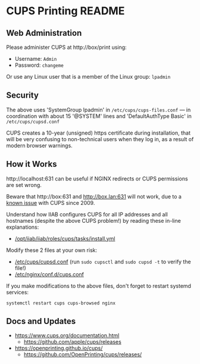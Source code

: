 # CUPS Printing README

## Web Administration

Please administer CUPS at http://box/print using:

- Username: `Admin`
- Password: `changeme`

Or use any Linux user that is a member of the Linux group: `lpadmin`

## Security

The above uses 'SystemGroup lpadmin' in `/etc/cups/cups-files.conf` &mdash; in coordination with about 15 '@SYSTEM' lines and 'DefaultAuthType Basic' in `/etc/cups/cupsd.conf`

CUPS creates a 10-year (unsigned) https certificate during installation, that will be very confusing to non-technical users when they log in, as a result of modern browser warnings.

## How it Works

http://localhost:631 can be useful if NGINX redirects or CUPS permissions are set wrong.

Beware that http://box:631 and http://box.lan:631 will not work, due to a [known issue](https://bugs.debian.org/cgi-bin/bugreport.cgi?bug=530027) with CUPS since 2009.

Understand how IIAB configures CUPS for all IP addresses and all hostnames (despite the above CUPS problem!) by reading these in-line explanations:

- [/opt/iiab/iiab/roles/cups/tasks/install.yml](tasks/install.yml)

Modify these 2 files at your own risk:

- [/etc/cups/cupsd.conf](https://www.cups.org/doc/man-cupsd.conf.html) (run `sudo cupsctl` and `sudo cupsd -t` to verify the file!)
- [/etc/nginx/conf.d/cups.conf](templates/cups.conf.j2)

If you make modifications to the above files, don't forget to restart systemd services:

```
systemctl restart cups cups-browsed nginx
```

## Docs and Updates

- https://www.cups.org/documentation.html
  - https://github.com/apple/cups/releases
- https://openprinting.github.io/cups/
  - https://github.com/OpenPrinting/cups/releases/
